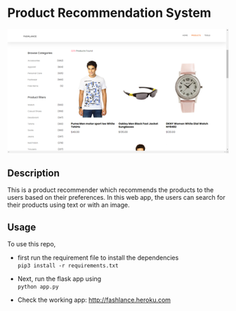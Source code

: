 # Product Recommendation System

![alt text](./fashlance/static/img/github-banner.png)

## Description

This is a product recommender which recommends the products to the users based on their preferences.
In this web app, the users can search for their products using text or with an image.

## Usage

To use this repo,

- first run the requirement file to install the dependencies  
  `pip3 install -r requirements.txt`
- Next, run the flask app using  
  `python app.py`

- Check the working app: http://fashlance.heroku.com
